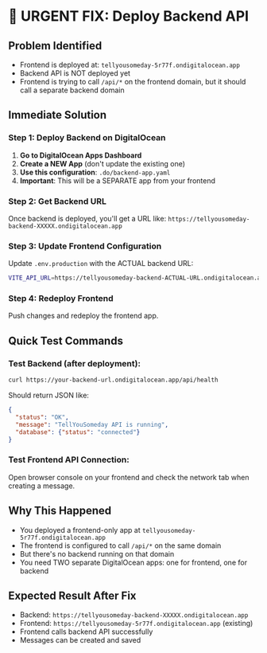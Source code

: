 # 🚨 URGENT FIX: Deploy Backend API

## Problem Identified
- Frontend is deployed at: `tellyousomeday-5r77f.ondigitalocean.app`
- Backend API is NOT deployed yet
- Frontend is trying to call `/api/*` on the frontend domain, but it should call a separate backend domain

## Immediate Solution

### Step 1: Deploy Backend on DigitalOcean

1. **Go to DigitalOcean Apps Dashboard**
2. **Create a NEW App** (don't update the existing one)
3. **Use this configuration**: `.do/backend-app.yaml`
4. **Important**: This will be a SEPARATE app from your frontend

### Step 2: Get Backend URL
Once backend is deployed, you'll get a URL like:
`https://tellyousomeday-backend-XXXXX.ondigitalocean.app`

### Step 3: Update Frontend Configuration
Update `.env.production` with the ACTUAL backend URL:

```bash
VITE_API_URL=https://tellyousomeday-backend-ACTUAL-URL.ondigitalocean.app/api
```

### Step 4: Redeploy Frontend
Push changes and redeploy the frontend app.

## Quick Test Commands

### Test Backend (after deployment):
```bash
curl https://your-backend-url.ondigitalocean.app/api/health
```

Should return JSON like:
```json
{
  "status": "OK",
  "message": "TellYouSomeday API is running",
  "database": {"status": "connected"}
}
```

### Test Frontend API Connection:
Open browser console on your frontend and check the network tab when creating a message.

## Why This Happened
- You deployed a frontend-only app at `tellyousomeday-5r77f.ondigitalocean.app`
- The frontend is configured to call `/api/*` on the same domain
- But there's no backend running on that domain
- You need TWO separate DigitalOcean apps: one for frontend, one for backend

## Expected Result After Fix
- Backend: `https://tellyousomeday-backend-XXXXX.ondigitalocean.app`
- Frontend: `https://tellyousomeday-5r77f.ondigitalocean.app` (existing)
- Frontend calls backend API successfully
- Messages can be created and saved
